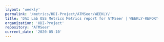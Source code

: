 ```yaml
---
layout: 'weekly'
permalink: '/metrics/HDI-Project/ATMSeer/WEEKLY/'
title: 'DAI Lab OSS Metrics Metrics report for ATMSeer | WEEKLY-REPORT-2020-05-10'
organization: 'HDI-Project'
repository: 'ATMSeer'
current_date: '2020-05-10'
---
```

